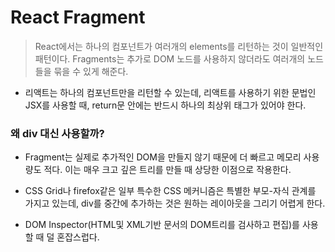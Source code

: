 # React Fragment

> React에서는 하나의 컴포넌트가 여러개의 elements를 리턴하는 것이 일반적인 패턴이다.
> Fragments는 추가로 DOM 노드를 사용하지 않더라도 여러개의 노드들을 묶을 수 있게 해준다.

- 리액트는 하나의 컴포넌트만을 리턴할 수 있는데, 리액트를 사용하기 위한 문법인 JSX를 사용할 때, return문 안에는 반드시 하나의 최상위 태그가 있어야 한다.

### 왜 div 대신 사용할까?

- Fragment는 실제로 추가적인 DOM을 만들지 않기 때문에 더 빠르고 메모리 사용량도 적다. 이는 매우 크고 깊은 트리를 만들 때 상당한 이점으로 작용한다.

- CSS Grid나 firefox같은 일부 특수한 CSS 메커니즘은 특별한 부모-자식 관계를 가지고 있는데, div를 중간에 추가하는 것은 원하는 레이아웃을 그리기 어렵게 한다.

- DOM Inspector(HTML및 XML기반 문서의 DOM트리를 검사하고 편집)를 사용할 때 덜 혼잡스럽다.
